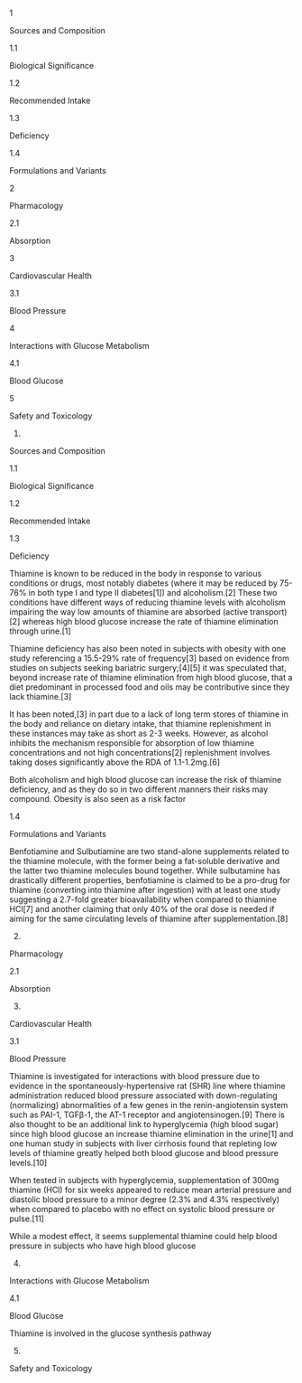 1

Sources and Composition

1.1

Biological Significance

1.2

Recommended Intake

1.3

Deficiency

1.4

Formulations and Variants

2

Pharmacology

2.1

Absorption

3

Cardiovascular Health

3.1

Blood Pressure

4

Interactions with Glucose Metabolism

4.1

Blood Glucose

5

Safety and Toxicology

1.

Sources and Composition

1.1

Biological Significance

1.2

Recommended Intake

1.3

Deficiency

Thiamine is known to be reduced in the body in response to various conditions or drugs, most notably diabetes (where it may be reduced by 75-76% in both type I and type II diabetes[1]) and alcoholism.[2] These two conditions have different ways of reducing thiamine levels with alcoholism impairing the way low amounts of thiamine are absorbed (active transport)[2] whereas high blood glucose increase the rate of thiamine elimination through urine.[1]

Thiamine deficiency has also been noted in subjects with obesity with one study referencing a 15.5-29% rate of frequency[3] based on evidence from studies on subjects seeking bariatric surgery;[4][5] it was speculated that, beyond increase rate of thiamine elimination from high blood glucose, that a diet predominant in processed food and oils may be contributive since they lack thiamine.[3]

It has been noted,[3] in part due to a lack of long term stores of thiamine in the body and reliance on dietary intake, that thiamine replenishment in these instances may take as short as 2-3 weeks. However, as alcohol inhibits the mechanism responsible for absorption of low thiamine concentrations and not high concentrations[2] replenishment involves taking doses significantly above the RDA of 1.1-1.2mg.[6]


Both alcoholism and high blood glucose can increase the risk of thiamine deficiency, and as they do so in two different manners their risks may compound. Obesity is also seen as a risk factor


1.4

Formulations and Variants

Benfotiamine and Sulbutiamine are two stand-alone supplements related to the thiamine molecule, with the former being a fat-soluble derivative and the latter two thiamine molecules bound together. While sulbutamine has drastically different properties, benfotiamine is claimed to be a pro-drug for thiamine (converting into thiamine after ingestion) with at least one study suggesting a 2.7-fold greater bioavailability when compared to thiamine HCl[7] and another claiming that only 40% of the oral dose is needed if aiming for the same circulating levels of thiamine after supplementation.[8]

2.

Pharmacology

2.1

Absorption

3.

Cardiovascular Health

3.1

Blood Pressure

Thiamine is investigated for interactions with blood pressure due to evidence in the spontaneously-hypertensive rat (SHR) line where thiamine administration reduced blood pressure associated with down-regulating (normalizing) abnormalities of a few genes in the renin-angiotensin system such as PAI-1, TGFβ-1, the AT-1 receptor and angiotensinogen.[9] There is also thought to be an additional link to hyperglycemia (high blood sugar) since high blood glucose an increase thiamine elimination in the urine[1] and one human study in subjects with liver cirrhosis found that repleting low levels of thiamine greatly helped both blood glucose and blood pressure levels.[10]

When tested in subjects with hyperglycemia, supplementation of 300mg thiamine (HCl) for six weeks appeared to reduce mean arterial pressure and diastolic blood pressure to a minor degree (2.3% and 4.3% respectively) when compared to placebo with no effect on systolic blood pressure or pulse.[11]


While a modest effect, it seems supplemental thiamine could help blood pressure in subjects who have high blood glucose


4.

Interactions with Glucose Metabolism

4.1

Blood Glucose

Thiamine is involved in the glucose synthesis pathway

5.

Safety and Toxicology

